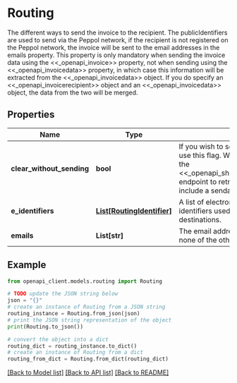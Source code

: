 # Routing

The different ways to send the invoice to the recipient. The publicIdentifiers are used to send via the Peppol network, if the recipient is not registered on the Peppol network, the invoice will be sent to the email addresses in the emails property. This property is only mandatory when sending the invoice data using the <<_openapi_invoice>> property, not when sending using the <<_openapi_invoicedata>> property, in which case this information will be extracted from the <<_openapi_invoicedata>> object. If you do specify an <<_openapi_invoicerecipient>> object and an <<_openapi_invoicedata>> object, the data from the two will be merged.

## Properties

Name | Type | Description | Notes
------------ | ------------- | ------------- | -------------
**clear_without_sending** | **bool** | If you wish to send the document yourself in a Y-flow, use this flag. Wait for the &#39;cleared&#39; webhook and use the &lt;&lt;_openapi_show_document_submission_evidence&gt;&gt; endpoint to retrieve the clearing evidence. This will include a sendable document. | [optional] [default to False]
**e_identifiers** | [**List[RoutingIdentifier]**](RoutingIdentifier.md) | A list of electronic routing identifiers. These are the identifiers used on the Peppol network or for other destinations. | [optional] 
**emails** | **List[str]** | The email addresses the invoice should be sent to if none of the other identifiers can be used | [optional] 

## Example

```python
from openapi_client.models.routing import Routing

# TODO update the JSON string below
json = "{}"
# create an instance of Routing from a JSON string
routing_instance = Routing.from_json(json)
# print the JSON string representation of the object
print(Routing.to_json())

# convert the object into a dict
routing_dict = routing_instance.to_dict()
# create an instance of Routing from a dict
routing_from_dict = Routing.from_dict(routing_dict)
```
[[Back to Model list]](../README.md#documentation-for-models) [[Back to API list]](../README.md#documentation-for-api-endpoints) [[Back to README]](../README.md)


